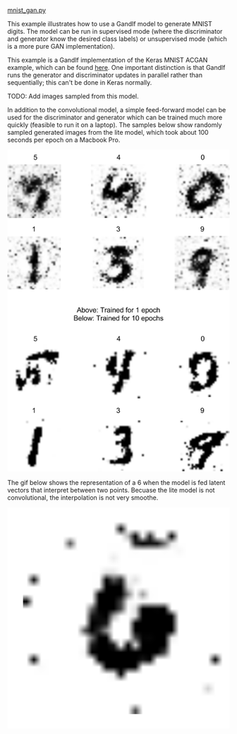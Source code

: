 [mnist_gan.py](https://github.com/codekansas/gandlf/blob/master/examples/mnist_gan.py)

This example illustrates how to use a Gandlf model to generate MNIST digits. The model can be run in supervised mode (where the discriminator and generator know the desired class labels) or unsupervised mode (which is a more pure GAN implementation).

This example is a Gandlf implementation of the Keras MNIST ACGAN example, which can be found [here](https://github.com/fchollet/keras/blob/master/examples/mnist_acgan.py). One important distinction is that Gandlf runs the generator and discriminator updates in parallel rather than sequentially; this can't be done in Keras normally.

TODO: Add images sampled from this model.

In addition to the convolutional model, a simple feed-forward model can be used for the discriminator and generator which can be trained much more quickly (feasible to run it on a laptop). The samples below show randomly sampled generated images from the lite model, which took about 100 seconds per epoch on a Macbook Pro.

![MNIST GAN Lite](../resources/mnist_gan_lite.png)

The gif below shows the representation of a 6 when the model is fed latent vectors that interpret between two points. Becuase the lite model is not convolutional, the interpolation is not very smoothe.

![MNIST GAN Lite Six Gif](../resources/mnist_gan_lite_six.gif)

